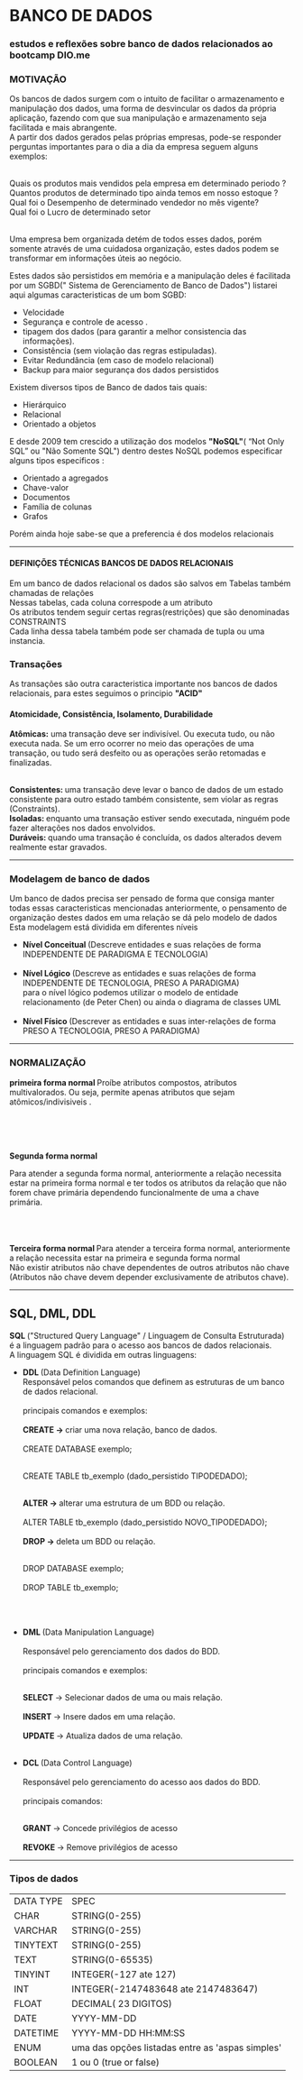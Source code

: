 


<H1> BANCO DE DADOS </H1> 
<H3> estudos e reflexões sobre banco de dados relacionados ao bootcamp DIO.me </H3> 

<H3> MOTIVAÇÃO </H3> 

Os bancos de dados surgem com o intuito de facilitar o armazenamento e manipulação dos dados, uma forma de 
desvincular os dados da própria aplicação, fazendo com que sua manipulação e armazenamento seja facilitada e mais abrangente.
<br>
A partir dos dados gerados pelas próprias empresas, pode-se responder perguntas importantes para o dia a dia da empresa seguem alguns exemplos: <br><br>
 
Quais os produtos mais vendidos pela empresa em determinado periodo ? 
<br>
Quantos produtos de determinado tipo ainda temos em nosso estoque ? 
<br>
Qual foi o Desempenho de determinado vendedor no mês vigente? 
<br> 
Qual foi o Lucro de determinado setor 
<br>

<br>
Uma empresa bem organizada detém de todos esses dados, porém somente através de uma cuidadosa organização, estes dados podem se transformar em informações úteis ao negócio. 
<br>

Estes dados são persistidos em memória e a manipulação deles é facilitada por um SGBD(" Sistema de Gerenciamento de Banco de Dados") 
listarei aqui algumas caracteristicas de um bom SGBD:
<br>


<ul>
<li>  Velocidade </li>
<li>  Segurança e controle de acesso .</li>
<li>  tipagem dos dados (para garantir a melhor consistencia das informações).</li>
<li>  Consistência (sem violação das regras estipuladas). </li>
<li>  Evitar Redundância (em caso de modelo relacional)</li>
<li>  Backup para maior segurança dos dados persistidos  </li>
</ul>
 
 

Existem diversos tipos de Banco de dados tais quais: 


<ul>
<li>Hierárquico </li>
<li>Relacional </li>
<li>Orientado a objetos</li>
</ul>
E desde 2009 tem crescido a utilização dos modelos <strong>"NoSQL"</strong>( “Not Only SQL” ou "Não Somente SQL")
dentro destes NoSQL podemos especificar alguns tipos especificos :  
 <ul>
<li> Orientado a agregados</li>
<li> Chave-valor</li>
<li> Documentos</li>
<li> Família de colunas </li>
<li> Grafos
 </ul>
Porém ainda hoje sabe-se que a preferencia é dos modelos relacionais 


<HR>
<h4> DEFINIÇÕES TÉCNICAS BANCOS DE DADOS RELACIONAIS </H4>

Em um banco de dados relacional os dados são salvos em Tabelas também chamadas de relações <br>
Nessas tabelas, cada coluna correspode a um atributo <br>
Os atributos tendem seguir certas regras(restrições) que são denominadas CONSTRAINTS <br>
Cada linha dessa tabela também pode ser chamada de tupla ou uma instancia. <br>

<h3>Transações </h3>
As transações são outra caracteristica importante nos bancos de dados relacionais, para estes seguimos o principio <strong>"ACID"</strong>
 <br>
<h4>Atomicidade, Consistência, Isolamento, Durabilidade</h4>

<strong>Atômicas:</strong> uma transação deve ser indivisível. Ou executa tudo, ou não executa nada. Se um erro ocorrer no
meio das operações de uma transação, ou tudo será desfeito ou as operações serão retomadas e finalizadas.

<br>
<strong>Consistentes: </strong>uma transação deve levar o banco de dados de um estado consistente para outro estado
também consistente, sem violar as regras (Constraints).

<br>
<strong>Isoladas: </strong>enquanto uma transação estiver sendo executada, ninguém pode fazer alterações nos dados
envolvidos.
<br>
<strong> Duráveis: </strong> quando uma transação é concluída, os dados alterados devem realmente estar gravados.
 


<HR>
<h3>Modelagem de banco de dados</h3>

Um banco de dados precisa ser pensado de forma que consiga manter todas essas caracteristicas mencionadas anteriormente, 
o pensamento de organização destes dados em uma relação se dá pelo modelo de dados
Esta modelagem está dividida em diferentes níveis
<ul>
<li> <strong> Nível Conceitual </strong> (Descreve entidades e suas relações de forma INDEPENDENTE DE PARADIGMA E TECNOLOGIA)</li>
<br>
<li> <strong>Nível Lógico </strong>(Descreve as entidades e suas relações de forma INDEPENDENTE DE TECNOLOGIA, PRESO A PARADIGMA) <br> para o nível lógico podemos utilizar o modelo de entidade relacionamento (de Peter Chen) ou ainda o diagrama de classes UML  </li>
<br>
<li> <strong>Nível Físico </strong>(Descrever as entidades e suas inter-relações de forma PRESO A TECNOLOGIA, PRESO A PARADIGMA) </li> 
</ul>



<HR>

<H3> NORMALIZAÇÃO </H3>


<STRONG> primeira forma normal </STRONG> 
Proíbe atributos compostos, atributos multivalorados. 
Ou seja, permite apenas atributos que sejam atômicos/indivisiveis .

<br><br><br>

<STRONG> Segunda forma normal </STRONG> 
 
Para atender a segunda forma normal, anteriormente a relação necessita estar na primeira forma normal e ter todos os atributos da relação que não forem chave primária
dependendo funcionalmente de uma a chave primária.

<br><br><br>
<STRONG> Terceira forma normal </STRONG> 
Para atender a terceira forma normal, anteriormente a relação necessita estar na primeira e segunda forma normal
<br>Não existir atributos não chave dependentes de outros atributos não chave (Atributos não chave devem depender exclusivamente de atributos chave).


<HR>
<H2> SQL, DML, DDL </H2>

<STRONG> SQL </STRONG> ("Structured Query Language" / Linguagem de Consulta Estruturada) 
<BR>
é a linguagem padrão para o acesso aos bancos de dados relacionais. 
<br> 
A linguagem SQL é dividida em outras linguagens: 
<ul> 
<LI> <STRONG> DDL </STRONG> (Data Definition Language) 
<BR> 
Responsável pelos comandos que definem as estruturas de um banco de dados relacional.
<BR><BR>
principais comandos e exemplos:
<BR><BR>
<STRONG> CREATE -> </STRONG> criar uma nova relação, banco de dados.
<BR>
<BR>
CREATE DATABASE exemplo;
 <BR><BR>

CREATE TABLE tb_exemplo 
(dado_persistido TIPODEDADO); 
<BR><BR>

<STRONG> ALTER ->  </STRONG> alterar uma estrutura de um BDD ou relação.
<BR><BR>
ALTER TABLE tb_exemplo 
(dado_persistido NOVO_TIPODEDADO); 
<BR><BR>
<STRONG>DROP -> </STRONG>  deleta um BDD ou relação.
<BR><BR>

DROP DATABASE exemplo;
 <BR><BR>
DROP TABLE tb_exemplo; 

<BR><BR> 
</LI>

<LI><STRONG>DML </STRONG> (Data Manipulation Language) 
<BR><BR>
Responsável pelo gerenciamento dos dados do BDD.
<BR><BR>
principais comandos e exemplos:
<BR><BR>

 <STRONG> SELECT </STRONG> -> Selecionar dados de uma ou mais relação. 
<BR><BR>
<STRONG> INSERT </STRONG>  -> Insere dados em uma relação.
<BR><BR>
<STRONG> UPDATE </STRONG>  -> Atualiza dados de uma relação.
<BR><BR>
 </li>
<li>
<STRONG> DCL </STRONG> (Data Control Language)
<BR><BR>
Responsável pelo gerenciamento do acesso aos dados do BDD.
<BR><BR>
principais comandos:
<BR><BR>

<STRONG> GRANT </STRONG> -> Concede privilégios de acesso
<BR><BR>
<STRONG>  REVOKE </STRONG> -> Remove privilégios de acesso
</li>
</ul>
<hr>

<H3> Tipos de dados </H3> 

<TABLE> 
<TR> <TD> DATA TYPE </TD> <TD> SPEC </TD> </TR>
<TR> <TD>  CHAR </TD> <TD> STRING(0-255) </TD> </TR>
<TR> <TD>  VARCHAR </TD> <TD> STRING(0-255) </TD> </TR>
<TR> <TD>  TINYTEXT </TD> <TD> STRING(0-255) </TD>  </TR>
<TR> <TD>  TEXT </TD> <TD> STRING(0-65535) </TD>  </TR>
<TR> <TD>  TINYINT </TD> <TD> INTEGER(-127 ate 127) </TD> </TR>
<TR> <TD>  INT </TD> <TD> INTEGER(-2147483648  ate 2147483647) </TD> </TR>
<TR> <TD>  FLOAT </TD> <TD> DECIMAL( 23 DIGITOS) </TD> </TR>
<TR> <TD>  DATE </TD> <TD> YYYY-MM-DD </TD> </TR>
<TR> <TD>  DATETIME </TD> <TD> YYYY-MM-DD HH:MM:SS </TD> </TR>
<TR> <TD>  ENUM </TD> <TD> uma das opções listadas entre as 'aspas simples' </TD> </TR>
<TR> <TD>  BOOLEAN </TD> <TD> 1 ou 0 (true or false) </TD> </TR>
</TABLE>
